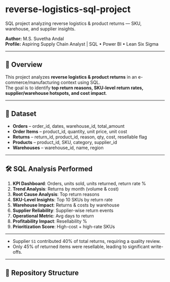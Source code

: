 # reverse-logistics-sql-project
SQL project analyzing reverse logistics &amp; product returns — SKU, warehouse, and supplier insights.

**Author:** M.S. Suvetha Andal  
**Profile:** Aspiring Supply Chain Analyst | SQL • Power BI • Lean Six Sigma  

---

## 📌 Overview
This project analyzes **reverse logistics & product returns** in an e-commerce/manufacturing context using SQL.  
The goal is to identify **top return reasons, SKU-level return rates, supplier/warehouse hotspots, and cost impact**.

---

## 📂 Dataset
- **Orders** – order_id, dates, warehouse_id, total_amount  
- **Order Items** – product_id, quantity, unit price, unit cost  
- **Returns** – return_id, product_id, reason, qty, cost, resellable flag  
- **Products** – product_id, SKU, category, supplier_id  
- **Warehouses** – warehouse_id, name, region  

---

## 🛠 SQL Analysis Performed
1. **KPI Dashboard**: Orders, units sold, units returned, return rate %  
2. **Trend Analysis**: Returns by month (volume & cost)  
3. **Root Cause Analysis**: Top return reasons  
4. **SKU-Level Insights**: Top 10 SKUs by return rate  
5. **Warehouse Impact**: Returns & costs by warehouse  
6. **Supplier Reliability**: Supplier-wise return events  
7. **Operational Metric**: Avg days to return  
8. **Profitability Impact**: Resellability %  
9. **Prioritization Score**: High-cost + high-rate SKUs  

---

 
- Supplier `S1` contributed 40% of total returns, requiring a quality review.  
- Only 45% of returned items were resellable, leading to significant write-offs.  

---

## 📁 Repository Structure

